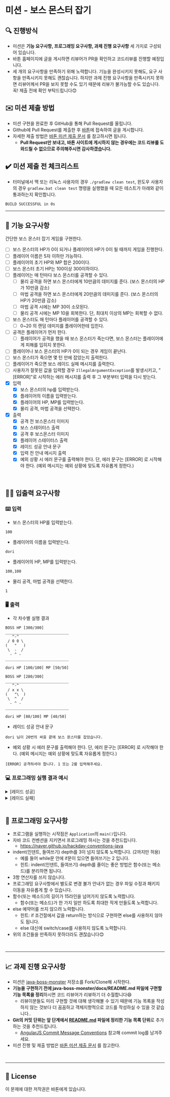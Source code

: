 # 미션 - 보스 몬스터 잡기

## 🔍 진행방식

- 미션은 **기능 요구사항, 프로그래밍 요구사항, 과제 진행 요구사항** 세 가지로 구성되어 있습니다.
- 바톤 홈페이지에 글을 게시하면 리뷰어가 PR을 확인하고 코드리뷰를 진행할 예정입니다.
- 세 개의 요구사항을 만족하기 위해 노력합니다. 기능을 완성시키지 못해도, 요구 사항을 만족시키지 못해도 괜찮습니다. 하지만 과제 진행 요구사항을 만족시키지 못하면 리뷰어께서
  PR을 보지 못할 수도 있기 때문에 리뷰가 불가능할 수도 있습니다. 꼭! 제출 전에 확인 부탁드립니다😊

## ✉️ 미션 제출 방법

- 미션 구현을 완료한 후 GitHub을 통해 Pull Request를 올립니다.
- Github에 Pull Request를 제출한 후 [바톤](http://baton-review.com)에 접속하여 글을 게시합니다.
- 자세한 제출 방법은 [바톤 미션 제출 문서](https://github.com/2023baton/baton-docs) 를 참고하시면 됩니다.
    - **Pull Request만 보내고, 바톤 사이트에 게시하지 않는 경우에는 코드 리뷰를 도와드릴 수 없으므로 주의해주시면 감사하겠습니다.**

## ✔️ 미션 제출 전 체크리스트

- 터미널에서 맥 또는 리눅스 사용자의 경우 `./gradlew clean test`, 윈도우 사용자의 경우 `gradlew.bat clean test` 명령을 실행했을 때 모든
  테스트가 아래와 같이 통과하는지 확인합니다.

```
BUILD SUCCESSFUL in 0s
```

---

## 🚀 기능 요구사항

간단한 보스 몬스터 잡기 게임을 구현한다.

- [ ] 보스 몬스터의 HP가 0이 되거나 플레이어의 HP가 0이 될 때까지 게임을 진행한다.
- [ ] 플레이어 이름은 5자 이하만 가능하다.
- [ ] 플레이어의 초기 HP와 MP 합은 200이다.
- [ ] 보스 몬스터 초기 HP는 100이상 300이하이다.
- [ ] 플레이어는 매 턴마다 보스 몬스터를 공격할 수 있다.
    - [ ] 물리 공격을 하면 보스 몬스터에게 10만큼의 데미지를 준다. (보스 몬스터의 HP가 10만큼 감소)
    - [ ] 마법 공격을 하면 보스 몬스터에게 20만큼의 데미지를 준다. (보스 몬스터의 HP가 20만큼 감소)
    - [ ] 마법 공격 시에는 MP 30이 소모된다.
    - [ ] 물리 공격 시에는 MP 10을 회복한다. 단, 최대치 이상의 MP는 회복할 수 없다.
- [ ] 보스 몬스터도 매 턴마다 플레이어를 공격할 수 있다.
    - [ ] 0~20 의 랜덤 데미지를 플레이어한테 입힌다.
- [ ] 공격은 플레이어가 먼저 한다.
    - [ ] 플레이어가 공격을 했을 때 보스 몬스터가 죽는다면, 보스 몬스터는 플레이어에게 피해를 입히지 못한다.
- [ ] 플레이어나 보스 몬스터의 HP가 0이 되는 경우 게임이 끝난다.
- [ ] 보스 몬스터가 죽으면 몇 턴 만에 잡았는지 출력한다.
- [ ] 플레이어가 죽으면 보스 레이드 실패 메시지를 출력한다.
- [ ] 사용자가 잘못된 값을 입력할 경우 `IllegalArgumentException`를 발생시키고, "[ERROR]"로 시작하는 에러 메시지를 출력 후 그 부분부터 입력을
  다시 받는다.
- [x] 입력
    - [x] 보스 몬스터의 hp를 입력받는다.
    - [x] 플레이어의 이름을 입력받는다.
    - [x] 플레이어의 HP, MP를 입력받는다.
    - [x] 물리 공격, 마법 공격을 선택한다.
- [x] 출력
    - [x] 공격 전 보스몬스터 이미지
    - [x] 보스 스테이터스 출력
    - [x] 공격 후 보스몬스터 이미지
    - [x] 플레이어 스테이터스 출력
    - [x] 레이드 성공 안내 문구
    - [x] 입력 전 안내 메시지 출력
    - [x] 예외 상황 시 에러 문구를 출력해야 한다. 단, 에러 문구는 [ERROR] 로 시작해야 한다. (예외 메시지는 예외 상황에 맞도록 자유롭게 정한다.)

<br>

## ✍🏻 입출력 요구사항

### ⌨️ 입력

- 보스 몬스터의 HP를 입력받는다.

```
100
```

- 플레이어의 이름을 입력받는다.

```
dori
```

- 플레이어의 HP, MP를 입력받는다.

```
100,100
```

- 물리 공격, 마법 공격을 선택한다.

```
1
```

### 🖥 출력

- 각 차수별 실행 결과

```
BOSS HP [300/300]
____________________________
   ^-^
 / 0 0 \
(   "   )
 \  -  /
  - ^ -
____________________________

dori HP [100/100] MP [50/50]

BOSS HP [280/300]
____________________________
   ^-^
 / x x \
(   "\  )
 \  ^  /
  - ^ -
____________________________

dori HP [80/100] MP [40/50]

```

- 레이드 성공 안내 문구

```
dori 님이 20번의 싸움 끝에 보스 몬스터를 잡았습니다.
```

- 예외 상황 시 에러 문구를 출력해야 한다. 단, 에러 문구는 [ERROR] 로 시작해야 한다. (예외 메시지는 예외 상황에 맞도록 자유롭게 정한다.)

```
[ERROR] 공격하셔야 합니다. 1 또는 2를 입력해주세요.
```

### 💻 프로그래밍 실행 결과 예시

<details>
<summary>[레이드 성공]</summary>
<div>

    보스 몬스터의 HP를 입력해주세요.
    100

    플레이어의 이름을 입력해주세요
    dori
    
    플레이어의 HP와 MP를 입력해주세요.(,로 구분)
    100,100
    
    보스 레이드를 시작합니다!
    
    ============================
    BOSS HP [100/100]
    ____________________________
       ^-^
     / 0 0 \
    (   "   )
     \  -  /
      - ^ -
    ____________________________
    
    dori HP [100/100] MP [100/100]
    ============================
    
    어떤 공격을 하시겠습니까?
    1. 물리 공격
    2. 마법 공격
    2
    
    마법 공격을 했습니다. (입힌 데미지: 20)
    보스가 공격 했습니다. (입힌 데미지: 0)
    
    ============================
    BOSS HP [80/100]
    ____________________________
       ^-^
     / x x \
    (   "\  )
     \  ^  /
      - ^ -
    ____________________________
    
    dori HP [100/100] MP [70/100]
    ============================
    
    어떤 공격을 하시겠습니까?
    1. 물리 공격
    2. 마법 공격
    2
    
    마법 공격을 했습니다. (입힌 데미지: 20)
    보스가 공격 했습니다. (입힌 데미지: 15)
    
    ============================
    BOSS HP [60/100]
    ____________________________
       ^-^
     / x x \
    (   "\  )
     \  ^  /
      - ^ -
    ____________________________
    
    dori HP [85/100] MP [40/100]
    ============================
    
    어떤 공격을 하시겠습니까?
    1. 물리 공격
    2. 마법 공격
    2
    
    마법 공격을 했습니다. (입힌 데미지: 20)
    보스가 공격 했습니다. (입힌 데미지: 15)
    
    ============================
    BOSS HP [40/100]
    ____________________________
       ^-^
     / x x \
    (   "\  )
     \  ^  /
      - ^ -
    ____________________________
    
    dori HP [60/100] MP [10/100]
    ============================
    
    어떤 공격을 하시겠습니까?
    1. 물리 공격
    2. 마법 공격
    1
    
    물리 공격을 했습니다. (입힌 데미지: 10)
    보스가 공격 했습니다. (입힌 데미지: 10)
    
    ============================
    BOSS HP [30/100]
    ____________________________
       ^-^
     / x x \
    (   "\  )
     \  ^  /
      - ^ -
    ____________________________
    
    dori HP [50/100] MP [20/100]
    ============================
    
    어떤 공격을 하시겠습니까?
    1. 물리 공격
    2. 마법 공격
    1
    
    물리 공격을 했습니다. (입힌 데미지: 10)
    보스가 공격 했습니다. (입힌 데미지: 10)
    
    ============================
    BOSS HP [20/100]
    ____________________________
       ^-^
     / x x \
    (   "\  )
     \  ^  /
      - ^ -
    ____________________________
    
    dori HP [40/100] MP [30/100]
    ============================
    
    어떤 공격을 하시겠습니까?
    1. 물리 공격
    2. 마법 공격
    2
    
    마법 공격을 했습니다. (입힌 데미지: 20)
    
    dori 님이 6번의 전투 끝에 보스 몬스터를 잡았습니다.

</div>
</details>

<details>
<summary>[레이드 실패]</summary>
<div>

    보스 몬스터의 HP를 입력해주세요.
    300
    
    플레이어의 이름을 입력해주세요
    dori
    
    플레이어의 HP와 MP를 입력해주세요.(,로 구분)
    10,190
    
    보스 레이드를 시작합니다!
    
    ============================
    BOSS HP [300/300]
    ____________________________
       ^-^
     / 0 0 \
    (   "   )
     \  -  /
      - ^ -
    ____________________________
    
    dori HP [10/10] MP [190/190]
    ============================
    
    어떤 공격을 하시겠습니까?
    1. 물리 공격
    2. 마법 공격
    1
    
    물리 공격을 했습니다. (입힌 데미지: 10)
    보스가 공격 했습니다. (입힌 데미지: 16)
    
    ============================
    BOSS HP [290/300]
    ____________________________
       ^-^
     / ^ ^ \
    (   "   )
     \  3  /
      - ^ -
    ____________________________
    
    dori HP [0/10] MP [190/190]
    ============================
    
    dori의 HP가 0이 되었습니다.
    보스 레이드에 실패했습니다.

</div>
</details>

<br>

## 🎱 프로그래밍 요구사항

- 프로그램을 실행하는 시작점은 `Application`의 `main()`입니다.
- 자바 코드 컨벤션을 지키면서 프로그래밍 하시는 것을 추천드립니다.
    - https://naver.github.io/hackday-conventions-java
- indent(인덴트, 들여쓰기) depth를 3이 넘지 않도록 노력합니다. (2까지만 허용)
    - 예를 들어 while문 안에 if문이 있으면 들여쓰기는 2 입니다.
    - 힌트: indent(인덴트, 들여쓰기) depth를 줄이는 좋은 방법은 함수(또는 메소드)를 분리하면 됩니다.
- 3항 연산자를 쓰지 않습니다.
- 프로그래밍 요구사항에서 별도로 변경 불가 안내가 없는 경우 파일 수정과 패키지 이동을 자유롭게 할 수 있습니다.
- 함수(또는 메소드)의 길이가 15라인을 넘어가지 않도록 노력합니다.
    - 함수(또는 메소드)가 한 가지 일만 하도록 최대한 작게 만들도록 노력합니다.
- else 예약어를 쓰지 않으려 노력합니다.
    - 힌트: if 조건절에서 값을 return하는 방식으로 구현하면 else를 사용하지 않아도 됩니다.
    - else 대신에 switch/case를 사용하지 않도록 노력합니다.
- 위의 조건들을 만족하지 못하더라도 괜찮습니다😊

<br>

---

## 📈 과제 진행 요구사항

- 미션은 [java-boss-monster](https://github.com/2023baton/java-boss-monster) 저장소를 Fork/Clone해 시작한다.
- **기능을 구현하기 전에 java-boss-monster/docs/README.md 파일에 구현할 기능 목록을 정리**하시면 코드 리뷰어가 리뷰하기 더 수월합니다😄
    - 리뷰이분들도 미리 구현할 것에 대해 생각해볼 수 있기 때문에 기능 목록을 작성하지 않는 것보다 더 꼼꼼하고 객체지향적으로 코드를 작성하실 수 있을 것 같습니다..
- **Git의 커밋 단위는 앞 단계에서 [README.md](http://readme.md/) 파일에 정리한 기능 목록 단위**로 추가하는 것을 추천드립니다.
    - [AngularJS Commit Message Conventions](https://gist.github.com/stephenparish/9941e89d80e2bc58a153)
      참고해 commit log를 남겨주세요.
- 미션 진행 및 제출 방법은 [바톤 미션 제출 문서](https://github.com/2023baton/baton-docs) 를 참고한다.

<br>

---

## 📝 License

이 문제에 대한 저작권은 바톤에게 있습니다.
